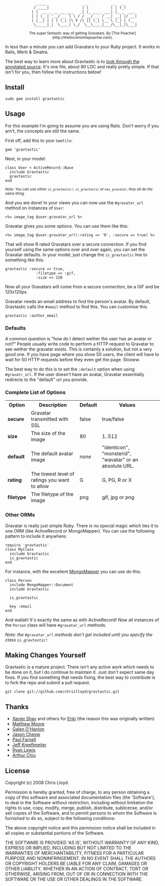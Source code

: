                   _____                 _            _   _
                 / ____|               | |          | | (_)
                | |  __ _ __ __ ___   _| |_ __ _ ___| |_ _  ___
                | | |_ | '__/ _` \ \ / / __/ _` / __| __| |/ __|
                | |__| | | | (_| |\ V /| || (_| \__ \ |_| | (__
                 \_____|_|  \__,_| \_/  \__\__,_|___/\__|_|\___|


<center><small>The super fantastic way of getting Gravatars. By [The Poacher](http://thelincolnshirepoacher.com).</small></center>

In less than a minute you can add Gravatars to your Ruby project. It works in Rails, Merb & Sinatra.

The best way to learn more about Gravtastic is to [look through the annotated source](http://chrislloyd.github.com/gravtastic). It's one file, about 80 LOC and really pretty simple. If that isn't for you, then follow the instructions below!


## Install

    sudo gem install gravtastic


## Usage

For this example I'm going to assume you are using Rails. Don't worry if you arn't, the concepts are still the same.

First off, add this to your `Gemfile`:

    gem 'gravtastic'

Next, in your model:

    class User < ActiveRecord::Base
      include Gravtastic
      gravtastic
    end

<small>_Note: You can use either `is_gravtastic!`, `is_gravtastic` or `has_gravatar`, they all do the same thing._</small>

And you are done! In your views you can now use the `#gravatar_url` method on instances of `User`:

    <%= image_tag @user.gravatar_url %>

Gravatar gives you some options. You can use them like this:

    <%= image_tag @user.gravatar_url(:rating => 'R', :secure => true) %>

That will show R rated Gravatars over a secure connection. If you find yourself using the same options over and over again, you can set the Gravatar defaults. In your model, just change the `is_gravtastic` line to something like this:

    gravtastic :secure => true,
                  :filetype => :gif,
                  :size => 120

Now all your Gravatars will come from a secure connection, be a GIF and be 120x120px.

Gravatar needs an email address to find the person's avatar. By default, Gravtastic calls the `#email` method to find this. You can customise this.

    gravtastic :author_email

### Defaults

A common question is "how do I detect wether the user has an avatar or not?" People usually write code to perform a HTTP request to Gravatar to see wether the gravatar exists. This is certainly a solution, but not a very good one. If you have page where you show 50 users, the client will have to wait for 50 HTTP requests before they even get the page. Slooww.

The best way to do this is to set the `:default` option when using `#gravatr_url`. If the user doesn't have an avatar, Gravatar essentially redirects to the "default" url you provide.

### Complete List of Options

<table width="100%">
  <thead>
    <th>Option</th>
    <th>Description</th>
    <th>Default</th>
    <th>Values<th>
  </tr>
  <tr>
    <td><b>secure</b></td>
    <td>Gravatar transmitted with SSL</td>
    <td>false</td>
    <td>true/false</td>
  </tr>
  <tr>
    <td><b>size</b></td>
    <td>The size of the image</td>
    <td>80</td>
    <td>1..512</td>
  </tr>
  <tr>
    <td><b>default</b></td>
    <td>The default avatar image</td>
    <td><i>none</i></td>
    <td>"identicon", "monsterid", "wavatar" or an absolute URL.</td>
  </tr>
  <tr>
    <td><b>rating</b></td>
    <td>The lowest level of ratings you want to allow</td>
    <td>G</td>
    <td>G, PG, R or X</td>
  </tr>
  <tr>
    <td><b>filetype</b></td>
    <td>The filetype of the image</td>
    <td>png</td>
    <td>gif, jpg or png</td>
  </tr>
</table>


### Other ORMs

Gravatar is really just simple Ruby. There is no special magic which ties it to one ORM (like ActiveRecord or MongoMapper). You can use the following pattern to include it anywhere:

    require 'gravtastic'
    class MyClass
      include Gravtastic
      is_gravtastic
    end

For instance, with the excellent [MongoMapper](http://github.com/jnunemaker/mongomapper) you can use do this:

    class Person
      include MongoMapper::Document
      include Gravtastic

      is_gravtastic

      key :email
    end

And wallah! It's exactly the same as with ActiveRecord! Now all instances of the `Person` class will have `#gravatar_url` methods.

_Note: the `#gravatar_url` methods don't get included until you specify the class `is_gravtastic!`_


## Making Changes Yourself

Gravtastic is a mature project. There isn't any active work which needs to be done on it, but I do continue to maintain it. Just don't expect same day fixes. If you find something that needs fixing, the best way to contribute is to fork the repo and submit a pull request.

    git clone git://github.com/chrislloyd/gravtastic.git


## Thanks

* [Xavier Shay](http://github.com/xaviershay) and others for [Enki](http://enkiblog.com) (the reason this was originally written)
* [Matthew Moore](http://github.com/moorage)
* [Galen O'Hanlon](http://github.com/gohanlon)
* [Jason Cheow](http://jasoncheow.com)
* [Paul Farnell](http://github.com/salted)
* [Jeff Kreeftmeijer](http://github.com/jeffkreeftmeijer)
* [Ryan Lewis](http://github.com/c00lryguy)
* [Arthur Chiu](http://github.com/achiu)


## License

Copyright (c) 2008 Chris Lloyd.

Permission is hereby granted, free of charge, to any person obtaining a copy of this software and associated documentation files (the 'Software'), to deal in the Software without restriction, including without limitation the rights to use, copy, modify, merge, publish, distribute, sublicense, and/or sell copies of the Software, and to permit persons to whom the Software is furnished to do so, subject to the following conditions:

The above copyright notice and this permission notice shall be included in all copies or substantial portions of the Software.

THE SOFTWARE IS PROVIDED 'AS IS', WITHOUT WARRANTY OF ANY KIND, EXPRESS OR IMPLIED, INCLUDING BUT NOT LIMITED TO THE WARRANTIES OF MERCHANTABILITY, FITNESS FOR A PARTICULAR PURPOSE AND NONINFRINGEMENT. IN NO EVENT SHALL THE AUTHORS OR COPYRIGHT HOLDERS BE LIABLE FOR ANY CLAIM, DAMAGES OR OTHER LIABILITY, WHETHER IN AN ACTION OF CONTRACT, TORT OR OTHERWISE, ARISING FROM, OUT OF OR IN CONNECTION WITH THE SOFTWARE OR THE USE OR OTHER DEALINGS IN THE SOFTWARE.
